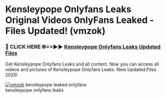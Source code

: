 # Kensleypope Onlyfans Leaks Original Videos 0nlyFans Leaked - Files Updated! (vmzok)

<h3>🔴 CLICK HERE 🌐==►► <a href="https://tinyurl.com/2wckxsce" rel="nofollow">Kensleypope Onlyfans Leaks Updated Files</a></h3>

Get Kensleypope Onlyfans Leaks and all content. Now you can access all videos and pictures of Kensleypope Onlyfans Leaks. New Updated Files 2025!

[![vmzok](https://i.imgur.com/AFduVYN.gif)](https://tinyurl.com/2wckxsce)
kensleypope leaked onlyfans<br>
kensleypope onlyfans leaks